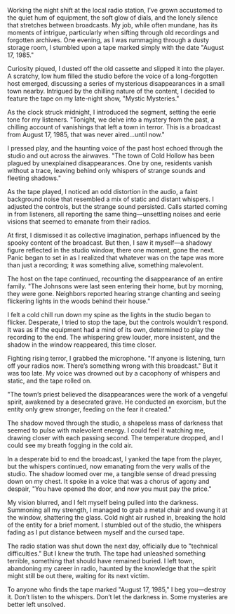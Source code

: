 Working the night shift at the local radio station, I’ve grown accustomed to the quiet hum of equipment, the soft glow of dials, and the lonely silence that stretches between broadcasts. My job, while often mundane, has its moments of intrigue, particularly when sifting through old recordings and forgotten archives. One evening, as I was rummaging through a dusty storage room, I stumbled upon a tape marked simply with the date "August 17, 1985."

Curiosity piqued, I dusted off the old cassette and slipped it into the player. A scratchy, low hum filled the studio before the voice of a long-forgotten host emerged, discussing a series of mysterious disappearances in a small town nearby. Intrigued by the chilling nature of the content, I decided to feature the tape on my late-night show, "Mystic Mysteries."

As the clock struck midnight, I introduced the segment, setting the eerie tone for my listeners. "Tonight, we delve into a mystery from the past, a chilling account of vanishings that left a town in terror. This is a broadcast from August 17, 1985, that was never aired…until now."

I pressed play, and the haunting voice of the past host echoed through the studio and out across the airwaves. "The town of Cold Hollow has been plagued by unexplained disappearances. One by one, residents vanish without a trace, leaving behind only whispers of strange sounds and fleeting shadows."

As the tape played, I noticed an odd distortion in the audio, a faint background noise that resembled a mix of static and distant whispers. I adjusted the controls, but the strange sound persisted. Calls started coming in from listeners, all reporting the same thing—unsettling noises and eerie visions that seemed to emanate from their radios.

At first, I dismissed it as collective imagination, perhaps influenced by the spooky content of the broadcast. But then, I saw it myself—a shadowy figure reflected in the studio window, there one moment, gone the next. Panic began to set in as I realized that whatever was on the tape was more than just a recording; it was something alive, something malevolent.

The host on the tape continued, recounting the disappearance of an entire family. "The Johnsons were last seen entering their home, but by morning, they were gone. Neighbors reported hearing strange chanting and seeing flickering lights in the woods behind their house."

I felt a cold chill run down my spine as the lights in the studio began to flicker. Desperate, I tried to stop the tape, but the controls wouldn’t respond. It was as if the equipment had a mind of its own, determined to play the recording to the end. The whispering grew louder, more insistent, and the shadow in the window reappeared, this time closer.

Fighting rising terror, I grabbed the microphone. "If anyone is listening, turn off your radios now. There’s something wrong with this broadcast." But it was too late. My voice was drowned out by a cacophony of whispers and static, and the tape rolled on.

"The town’s priest believed the disappearances were the work of a vengeful spirit, awakened by a desecrated grave. He conducted an exorcism, but the entity only grew stronger, feeding on the fear it created."

The shadow moved through the studio, a shapeless mass of darkness that seemed to pulse with malevolent energy. I could feel it watching me, drawing closer with each passing second. The temperature dropped, and I could see my breath fogging in the cold air.

In a desperate bid to end the broadcast, I yanked the tape from the player, but the whispers continued, now emanating from the very walls of the studio. The shadow loomed over me, a tangible sense of dread pressing down on my chest. It spoke in a voice that was a chorus of agony and despair, "You have opened the door, and now you must pay the price."

My vision blurred, and I felt myself being pulled into the darkness. Summoning all my strength, I managed to grab a metal chair and swung it at the window, shattering the glass. Cold night air rushed in, breaking the hold of the entity for a brief moment. I stumbled out of the studio, the whispers fading as I put distance between myself and the cursed tape.

The radio station was shut down the next day, officially due to "technical difficulties." But I knew the truth. The tape had unleashed something terrible, something that should have remained buried. I left town, abandoning my career in radio, haunted by the knowledge that the spirit might still be out there, waiting for its next victim.

To anyone who finds the tape marked "August 17, 1985," I beg you—destroy it. Don’t listen to the whispers. Don’t let the darkness in. Some mysteries are better left unsolved.